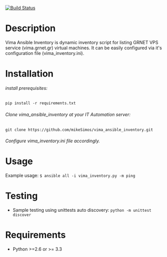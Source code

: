 [![Build Status](https://travis-ci.org/mikeSimos/vima_ansible_inventory.svg?branch=master)](https://travis-ci.org/mikeSimos/vima_ansible_inventory)
# Description
Vima Ansible Inventory is dynamic inventory script for listing GRNET VPS
service (vima.grnet.gr) virtual machines. It can be easily configured via
it's configuration file (vima_inventory.ini).

# Installation

###### install prerequisites:
``
pip install -r requirements.txt
``

###### Clone vima_ansible_inventory at your IT Automation server:
``git clone https://github.com/mikeSimos/vima_ansible_inventory.git``

###### Configure vima_inventory.ini file accordingly.
#


# Usage
Example usage:
``
$ ansible all -i vima_inventory.py -m ping
``
# Testing
* Sample testing using unittests auto discovery:
``
python -m unittest discover
``
# Requirements
* Python >=2.6 or >= 3.3